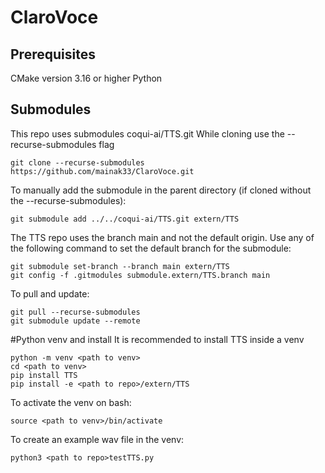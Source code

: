 # ClaroVoce

## Prerequisites
CMake version 3.16 or higher
Python


## Submodules
This repo uses submodules coqui-ai/TTS.git
While cloning use the --recurse-submodules flag
```
git clone --recurse-submodules https://github.com/mainak33/ClaroVoce.git
```
To manually add the submodule in the parent directory (if cloned without the --recurse-submodules):
```
git submodule add ../../coqui-ai/TTS.git extern/TTS
```

The TTS repo uses the branch main and not the default origin. Use any of the following command to set the default branch for the submodule:
```
git submodule set-branch --branch main extern/TTS
git config -f .gitmodules submodule.extern/TTS.branch main
```

To pull and update:
```
git pull --recurse-submodules 
git submodule update --remote
```

#Python venv and install
It is recommended to install TTS inside a venv
```
python -m venv <path to venv>
cd <path to venv>
pip install TTS
pip install -e <path to repo>/extern/TTS
```
To activate the venv on bash:
```
source <path to venv>/bin/activate
```
To create an example wav file in the venv:
```
python3 <path to repo>testTTS.py
```
